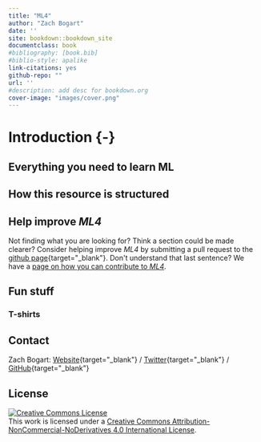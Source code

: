 ```yaml
--- 
title: "ML4"
author: "Zach Bogart"
date: ''
site: bookdown::bookdown_site
documentclass: book
#bibliography: [book.bib]
#biblio-style: apalike
link-citations: yes
github-repo: ""
url: ''
#description: add desc for bookdown.org
cover-image: "images/cover.png"
---
```


# Introduction {-}

## Everything you need to learn ML

## How this resource is structured

## Help improve *ML4*

Not finding what you are looking for? Think a section could be made clearer? Consider helping improve *ML4* by submitting a pull request to the [github page](){target="_blank"}. Don't understand that last sentence? We have a [page on how you can contribute to *ML4*](contribute.html).

## Fun stuff

### T-shirts


<!-- Contact -->
## Contact

Zach Bogart: 
[Website](https://zachbogart.com/){target="_blank"}
/
[Twitter](https://twitter.com/zachbogart){target="_blank"}
/
[GitHub](https://github.com/zachbogart){target="_blank"}

<!-- License -->
## License

<a rel="license" href="http://creativecommons.org/licenses/by-nc-nd/4.0/" target="_blank"><img alt="Creative Commons License" style="border-width:0" src="https://i.creativecommons.org/l/by-nc-nd/4.0/88x31.png" /></a><br />This work is licensed under a <a rel="license" href="http://creativecommons.org/licenses/by-nc-nd/4.0/" target="_blank">Creative Commons Attribution-NonCommercial-NoDerivatives 4.0 International License</a>.
